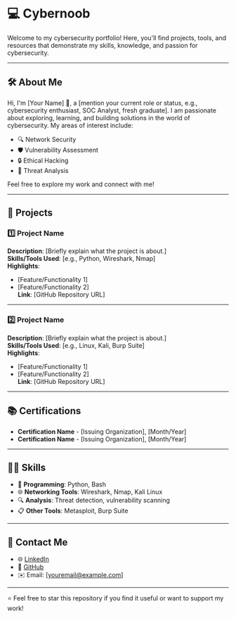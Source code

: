 # 💻 Cybernoob

Welcome to my cybersecurity portfolio! Here, you'll find projects, tools, and resources that demonstrate my skills, knowledge, and passion for cybersecurity. 

---

## 🛠️ About Me

Hi, I'm [Your Name] 👋, a [mention your current role or status, e.g., cybersecurity enthusiast, SOC Analyst, fresh graduate]. I am passionate about exploring, learning, and building solutions in the world of cybersecurity. My areas of interest include:

- 🔍 Network Security  
- 🛡️ Vulnerability Assessment  
- 🔒 Ethical Hacking  
- 🧩 Threat Analysis  

Feel free to explore my work and connect with me!

---

## 📁 Projects

### 1️⃣ **Project Name**  
**Description**: [Briefly explain what the project is about.]  
**Skills/Tools Used**: [e.g., Python, Wireshark, Nmap]  
**Highlights**:
- [Feature/Functionality 1]
- [Feature/Functionality 2]  
**Link**: [GitHub Repository URL]

---

### 2️⃣ **Project Name**  
**Description**: [Briefly explain what the project is about.]  
**Skills/Tools Used**: [e.g., Linux, Kali, Burp Suite]  
**Highlights**:
- [Feature/Functionality 1]
- [Feature/Functionality 2]  
**Link**: [GitHub Repository URL]

---

## 📚 Certifications

- **Certification Name** - [Issuing Organization], [Month/Year]  
- **Certification Name** - [Issuing Organization], [Month/Year]

---

## 🧑‍💻 Skills

- 🔑 **Programming**: Python, Bash  
- 🌐 **Networking Tools**: Wireshark, Nmap, Kali Linux  
- 🔍 **Analysis**: Threat detection, vulnerability scanning  
- 📋 **Other Tools**: Metasploit, Burp Suite  

---

## 📩 Contact Me

- 🌐 [LinkedIn](https://linkedin.com/in/yourprofile)  
- 🐙 [GitHub](https://github.com/yourusername)  
- ✉️ Email: [youremail@example.com]  

---

⭐ Feel free to star this repository if you find it useful or want to support my work!  
